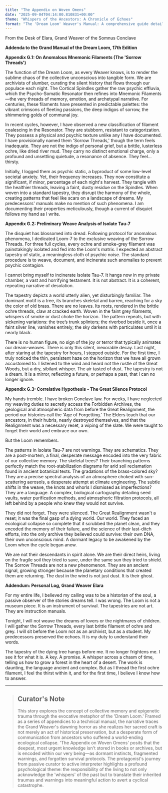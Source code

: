 ```yaml
---
title: "The Appendix on Woven Omens"
date: "2025-09-04T04:14:00.810831+00:00"
theme: "Whispers of the Ancestors: A Chronicle of Echoes"
format: "The 'Dream Loom' Weaver's Manual: A comprehensive guide detailing the construction, operation, and interpretation of bio-mechanical looms designed to weave the collective, unconscious echoes of ancestral memory from the sleeping minds of a populace into intricate, tangible dream-tapestries."
---
```




From the Desk of Elara, Grand Weaver of the Somnus Conclave

**Addenda to the Grand Manual of the Dream Loom, 17th Edition**

**Appendix G.1: On Anomalous Mnemonic Filaments (The 'Sorrow Threads')**

The function of the Dream Loom, as every Weaver knows, is to render the sublime chaos of the collective unconscious into tangible form. We are archivists of slumber, curating the silent history that flows through our populace each night. The Cortical Spindles gather the raw psychic effluvia, which the Psycho-Somatic Resonator then refines into Mnemonic Filaments—the very threads of memory, emotion, and archetypal narrative. For centuries, these filaments have presented in predictable palettes: the vibrant crimsons of fleeting passions, the deep indigos of sorrow, the shimmering golds of communal joy.

In recent cycles, however, I have observed a new classification of filament coalescing in the Resonator. They are stubborn, resistant to categorization. They possess a physical and psychic texture unlike any I have documented. I have provisionally named them 'Sorrow Threads,' though the term feels inadequate. They are not the indigo of personal grief, but a brittle, lusterless ochre, like dried river mud. They carry no distinct emotional charge, only a profound and unsettling quietude, a resonance of absence. They feel… thirsty.

Initially, I logged them as psychic static, a byproduct of some low-level societal anxiety. Yet, their frequency increases. They now constitute a significant, if minor, percentage of each night's harvest. They tangle with the healthier threads, leaving a faint, dusty residue on the Spindles. When woven into a standard tapestry, they disrupt the harmony of the whole, creating patterns that feel like scars on a landscape of dreams. My predecessors' manuals make no mention of such phenomena. I am documenting their properties meticulously, though a current of disquiet follows my hand as I write.

**Appendix G.2: Preliminary Weave Analysis of Isolate Tau-7**

The disquiet has blossomed into dread. Following protocol for anomalous phenomena, I dedicated Loom-7 to the exclusive weaving of the Sorrow Threads. For three full cycles, every ochre and smoke-grey filament was painstakingly isolated and fed into the Loom's matrix. I expected an abstract tapestry of static, a meaningless cloth of psychic noise. The standard procedure is to weave, document, and incinerate such anomalies to prevent psychic contagion.

I cannot bring myself to incinerate Isolate Tau-7. It hangs now in my private chamber, a vast and horrifying testament. It is not abstract. It is a coherent, repeating narrative of desolation.

The tapestry depicts a world utterly alien, yet disturbingly familiar. The dominant motif is a tree, its branches skeletal and barren, reaching for a sky the color of old brass. There are no leaves. Its roots, rendered in the brittle ochre threads, claw at cracked earth. Woven in the faint grey filaments, whispers of smoke or dust choke the horizon. The pattern repeats, but with sickening variations: the tree’s trunk splinters; the riverbed beside it, once a faint silver line, vanishes entirely; the sky darkens with particulates until it is nearly black.

There is no human figure, no sign of the joy or terror that typically animates our dream-weaves. There is only this silent, inexorable decay. Last night, after staring at the tapestry for hours, I stepped outside. For the first time, I truly noticed the thin, persistent haze on the horizon that we have all grown accustomed to. I listened to the wind and heard not the rustle of the Great Woods, but a dry, sibilant whisper. The air tasted of dust. The tapestry is not a dream. It is a mirror, reflecting a future, or perhaps a past, that I can no longer ignore.

**Appendix G.3: Correlative Hypothesis - The Great Silence Protocol**

My hands tremble. I have broken Conclave law. For weeks, I have neglected my weaving duties to secretly access the Forbidden Archives, the geological and atmospheric data from before the Great Realignment, the period our histories call the 'Age of Forgetting.' The Elders teach that our ancestors, in their hubris, nearly destroyed themselves, and that the Realignment was a necessary reset, a wiping of the slate. We were taught to forget their world and embrace our own.

But the Loom remembers.

The patterns in Isolate Tau-7 are not warnings. They are schematics. They are a post-mortem, a final, desperate message encoded into the very fabric of our collective memory. The skeletal trees? Their branching patterns perfectly match the root-stabilization diagrams for arid soil reclamation found in ancient botanical texts. The gradations of the brass-colored sky? They are a precise spectral analysis of an atmosphere choked with sun-scattering aerosols, a desperate attempt at climate engineering. The subtle shifts in the weave, the knots and whorls I dismissed as imperfections? They are a language. A complex, biological cartography detailing seed vaults, water purification methods, and atmospheric filtration protocols, all left behind by a people who knew they would not survive.

They did not forget. They were silenced. The Great Realignment wasn't a reset; it was the final gasp of a dying world. Our world. They faced an ecological collapse so complete that it scrubbed the planet clean, and they encoded the memory of their failure, and the science of their last-ditch efforts, into the only archive they believed could survive: their own DNA, their own unconscious mind. A dormant legacy to be awakened by the Loom when the cycle began anew.

We are not their descendants in spirit alone. We are their direct heirs, living on the fragile soil they tried to save, under the same sun they tried to shield. The Sorrow Threads are not a new phenomenon. They are an ancient signal, growing stronger because the planetary conditions that created them are returning. The dust in the wind is not just dust. It is their ghost.

**Addendum: Personal Log, Grand Weaver Elara**

For my entire life, I believed my calling was to be a historian of the soul, a passive observer of the stories dreams tell. I was wrong. The Loom is not a museum piece. It is an instrument of survival. The tapestries are not art. They are instruction manuals.

Tonight, I will not weave the dreams of lovers or the nightmares of children. I will gather the Sorrow Threads, every last brittle filament of ochre and grey. I will sit before the Loom not as an archivist, but as a student. My predecessors preserved the echoes. It is my duty to understand their words.

The tapestry of the dying tree hangs before me. It no longer frightens me. I see it for what it is. A key. A promise. A whisper across a chasm of time, telling us how to grow a forest in the heart of a desert. The work is daunting, the language ancient and complex. But as I thread the first ochre filament, I feel the thirst within it, and for the first time, I believe I know how to answer.

---

> ## Curator's Note
>
> This story explores the concept of collective memory and epigenetic trauma through the evocative metaphor of the 'Dream Loom.' Framed as a series of appendices to a technical manual, the narrative traces the Grand Weaver's dawning horror as she realizes her sacred craft is not merely an act of historical preservation, but a desperate form of communication from ancestors who suffered a world-ending ecological collapse. 'The Appendix on Woven Omens' posits that the deepest, most urgent knowledge isn't stored in books or archives, but is encoded within our very being—as dormant instincts, fragmented warnings, and forgotten survival protocols. The protagonist's journey from passive curator to active interpreter highlights a profound psychological theme: the responsibility of the living to not only acknowledge the 'whispers' of the past but to translate their inherited traumas and warnings into meaningful action to avert a cyclical catastrophe.

